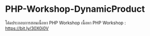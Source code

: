 # PHP-Workshop-DynamicProduct
โค้ดประกอบการสอนเนื้อหา PHP Workshop
เนื้อหา PHP Workshop :
https://bit.ly/30X0i0V
